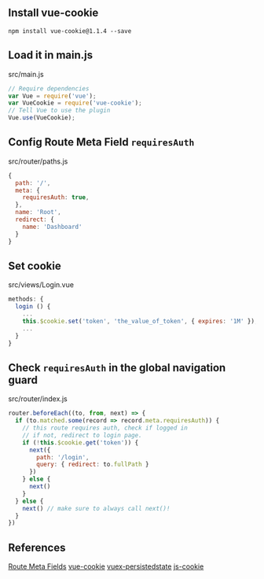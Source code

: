 ## Install vue-cookie

```console
npm install vue-cookie@1.1.4 --save
```
## Load it in main.js

src/main.js
```javascript
// Require dependencies
var Vue = require('vue');
var VueCookie = require('vue-cookie');
// Tell Vue to use the plugin
Vue.use(VueCookie);
```

## Config Route Meta Field ```requiresAuth```

src/router/paths.js
```javascript
{
  path: '/',
  meta: {
    requiresAuth: true,
  },
  name: 'Root',
  redirect: {
    name: 'Dashboard'
  }
}
```  

## Set cookie

src/views/Login.vue
```javascript
methods: {
  login () {
    ...
    this.$cookie.set('token', 'the_value_of_token', { expires: '1M' }); // expires one month later
    ...
  }
}
```

## Check ```requiresAuth``` in the global navigation guard

src/router/index.js
```javascript
router.beforeEach((to, from, next) => {
  if (to.matched.some(record => record.meta.requiresAuth)) {
    // this route requires auth, check if logged in
    // if not, redirect to login page.
    if (!this.$cookie.get('token')) {
      next({
        path: '/login',
        query: { redirect: to.fullPath }
      })
    } else {
      next()
    }
  } else {
    next() // make sure to always call next()!
  }
})
```

## References

[Route Meta Fields](https://router.vuejs.org/guide/advanced/meta.html)
[vue-cookie](https://www.npmjs.com/package/vue-cookie)
[vuex-persistedstate](https://github.com/robinvdvleuten/vuex-persistedstate)
[js-cookie](https://github.com/js-cookie/js-cookie)
